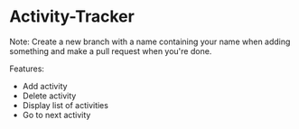 # Activity-Tracker

Note: Create a new branch with a name containing your name when adding something and make a pull request when you're done.

Features:
- Add activity
- Delete activity
- Display list of activities
- Go to next activity
